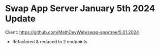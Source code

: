 # Swap App Server January 5th 2024 Update
Client: https://github.com/MathDevWeb/swap-app/tree/5.01.2024

- Refactored & reduced to 2 endpoints
